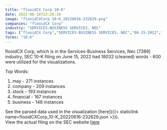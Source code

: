 ```yaml
---
title: "flooidCX Corp 10-K"
date: 2022-06-16T23:26:29
image: "flooidCXCorp_10-K_20220616-232629.png"
companies: "flooidCX Corp"
industry: "SERVICES-BUSINESS SERVICES, NEC"
tags: ["flooidCX Corp","SERVICES-BUSINESS SERVICES, NEC","06-15-2022","10-K"]
forms: "10-K"
---
```

flooidCX Corp, which is in the Services-Business Services, Nec [7389] industry, SEC 10-K filing on June 15, 2022 had 18032 (cleaned) words - 600 were utilized for the visualizations.

Top Words:
1. may - 271 instances
2. company - 209 instances
3. stock - 193 instances
4. financial - 167 instances
5. business - 148 instances


See the parsed data used in the visualization [here]({{< staticlink name=flooidCXCorp_10-K_20220616-232629.json >}}).  
View the actual filing on the SEC website [here](https://www.sec.gov/Archives/edgar/data/1609988/0001477932-22-004392.txt)